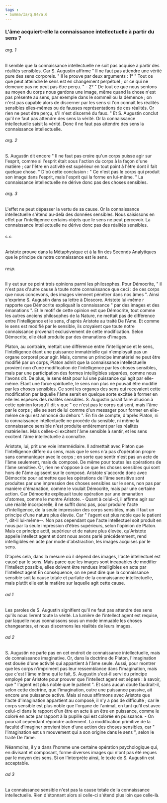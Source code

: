 ```yaml
---
tags : 
- Summa/Ia/q.84/a.6
---
```


### L'âme acquiert-elle la connaissance intellectuelle à partir du sens ?



###### arg. 1
Il semble que la connaissance intellectuelle ne soit pas acquise à partir des réalités sensibles. Car S. Augustin affirme " Il ne faut pas attendre une vérité pure des sens corporels. " Il le prouve par deux arguments : 1° " Tout ce que peut atteindre le sens est en changement perpétuel ; or ce qui ne demeure pas ne peut pas être perçu. " - 2° " De tout ce que nous sentons au moyen du corps nous gardons une image, même quand la chose n'est pas présente au sens, par exemple dans le sommeil ou la démence ; on n'est pas capable alors de discerner par les sens si l'on connaît les réalités sensibles elles-mêmes ou de fausses représentations de ces réalités. Or rien ne peut être perçu, s'il n'est discerné du faux. " Et S. Augustin conclut qu'il ne faut pas attendre des sens la vérité. Or la connaissance intellectuelle saisit la vérité. Donc il ne faut pas attendre des sens la connaissance intellectuelle. 

###### arg. 2
S. Augustin dit encore " Il ne faut pas croire qu'un corps puisse agir sur l'esprit, comme si l'esprit était sous l'action du corps à la façon d'une matière ; car l'être en activité est supérieur en tout point à l'être dont il fait quelque chose. " D'où cette conclusion : " Ce n'est pas le corps qui produit son image dans l'esprit, mais l'esprit qui la forme en lui-même. " La connaissance intellectuelle ne dérive donc pas des choses sensibles. 

###### arg. 3
L'effet ne peut dépasser la vertu de sa cause. Or la connaissance intellectuelle s'étend au-delà des données sensibles. Nous saisissons en effet par l'intelligence certains objets que le sens ne peut percevoir. La connaissance intellectuelle ne dérive donc pas des réalités sensibles. 

###### s.c.
Aristote prouve dans la Métaphysique et à la fin des Seconds Analytiques que le principe de notre connaissance est le sens. 

###### resp.
Il y eut sur ce point trois opinions parmi les philosophes. Pour Démocrite, " il n'est pas d'autre cause à toute notre connaissance que ceci : de ces corps que nous concevons, des images viennent pénétrer dans nos âmes ". Ainsi s'exprime S. Augustin dans sa lettre à Dioscore. Aristote lui-même r rapporte que Démocrite expliquait la connaissance " par des images et des émanations ". Et le motif de cette opinion est que Démocrite, tout comme les autres anciens philosophes de la Nature, ne mettait pas de différence entre l'intelligence et le sens, d'après Aristote au traité De l'Ame. Et comme le sens est modifié par le sensible, ils croyaient que toute notre connaissance provenait exclusivement de cette modification. Selon Démocrite, elle était produite par des émanations d'images. 

Platon, au contraire, mettait une différence entre l'intelligence et le sens, l'intelligence étant une puissance immatérielle qui n'employait pas un organe corporel pour agir. Mais, comme un principe immatériel ne peut être modifié par un corps, Platon admit que la connaissance intellectuelle provient non d'une modification de l'intelligence par les choses sensibles, mais par une participation des formes intelligibles séparées, comme nous l'avons dit. De plus, le sens était pour lui une puissance qui agit par elle-même. Étant une force spirituelle, le sens non plus ne pouvait être modifié par les choses sensibles. Ce sont les organes des sens qui recevaient cette modification par laquelle l'âme serait en quelque sorte excitée à former en elle les espèces des réalités sensibles. S. Augustin paraît faire allusion à cette opinion lorsqu'il dit v que " ce n'est pas le corps qui sent, mais l'âme par le corps ; elle se sert de lui comme d'un messager pour former en elle-même ce qui est annoncé du dehors ". En fin de compte, d'après Platon, ni la connaissance intellectuelle ne procède du sensible, ni même la connaissance sensible n'est produite entièrement par les réalités matérielles. Mais celles-ci excitent l'âme sensible à sentir, et les sens excitent l'âme intellectuelle à connaître. 

Aristote, lui, prit une voie intermédiaire. Il admettait avec Platon que l'intelligence diffère du sens, mais que le sens n'a pas d'opération propre sans communiquer avec le corps ; en sorte que sentir n'est pas un acte de l'âme seulement, mais du composé. De même pour toutes les opérations de l'âme sensitive. Or, rien ne s'oppose à ce que les choses sensibles qui sont hors de l'âme agissent sur le composé. Aristote s'accorde donc avec Démocrite pour admettre que les opérations de l'âme sensitive sont produites par une impression des choses sensibles sur le sens, non pas par manière d'émanation, comme le voulait Démocrite, mais par une certaine action. Car Démocrite expliquait toute opération par une émanation d'atomes, comme le montre Aristote. - Quant à celui-ci, il affirme agir sur une réalité incorporelle, il ne suffit donc pas, pour produire l'acte d'intelligence, de la seule impression des corps sensibles, mais il faut un principe d'une nature plus élevée. Car " l'agent est plus noble que le patient ", dit-il lui-même--. Non pas cependant que l'acte intellectuel soit produit en nous par la seule impression d'êtres supérieurs, selon l'opinion de Platon. Mais ce principe actif, supérieur et de nature plus élevée, qu'Aristote appelle intellect agent et dont nous avons parlé précédemment, rend intelligibles en acte par mode d'abstraction, les images acquises par le sens. 

D'après cela, dans la mesure où il dépend des images, l'acte intellectuel est causé par le sens. Mais parce que les images sont incapables de modifier l'intellect possible, elles doivent être rendues intelligibles en acte par l'intellect agent En conséquence, on ne peut dire que la connaissance sensible soit la cause totale et parfaite de la connaissance intellectuelle, mais plutôt elle est la matière sur laquelle agit cette cause. 

###### ad 1
Les paroles de S. Augustin signifient qu'il ne faut pas attendre des sens qu'ils nous livrent toute la vérité. La lumière de l'intellect agent est requise, par laquelle nous connaissons sous un mode immuable les choses changeantes, et nous discernons les réalités de leurs images. 

###### ad 2
S. Augustin ne parle pas en cet endroit de connaissance intellectuelle, mais de connaissance imaginative. Or, dans la doctrine de Platon, l'imagination est douée d'une activité qui appartient à l'âme seule. Aussi, pour montrer que les corps n'impriment pas leur ressemblance dans l'imagination, mais que c'est l'âme même qui le fait, S. Augustin s'est-il servi du principe employé par Aristote pour prouver que l'intellect agent est séparé : à savoir, que " l'agent est plus noble que le patient ". Et sans aucun doute faudrait-il, selon cette doctrine, que l'imagination, outre une puissance passive, ait encore une puissance active. Mais si nous affirmons avec Aristote que l'acte d'imagination appartient au composé, il n'y a pas de difficulté ; car le corps sensible est plus noble que l'organe de l'animal, en tant qu'il est avec celui-ci dans le rapport d'un être en acte à un être en puissance, comme le coloré en acte par rapport à la pupille qui est colorée en puissance. - On pourrait cependant répondre autrement. La modification primitive de la faculté d'imaginer provient bien d'une action des choses sensibles, car " l'imagination est un mouvement qui a son origine dans le sens ", selon le traité De l’âme. 

Néanmoins, il y a dans l'homme une certaine opération psychologique qui, en divisant et composant, forme diverses images qui n'ont pas été reçues par le moyen des sens. Si on l'interprète ainsi, le texte de S. Augustin est acceptable. 

###### ad 3
La connaissance sensible n'est pas la cause totale de la connaissance intellectuelle. Rien d'étonnant alors si celle-ci s'étend plus loin que celle-là. 

